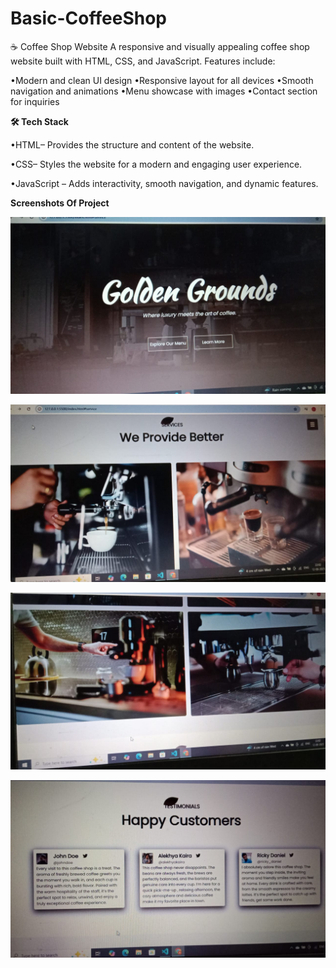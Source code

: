 # Basic-CoffeeShop
☕ Coffee Shop Website A responsive and visually appealing coffee shop website built with HTML, CSS, and JavaScript. Features include:

•Modern and clean UI design 
•Responsive layout for all devices 
•Smooth navigation and animations 
•Menu showcase with images 
•Contact section for inquiries

**🛠 Tech Stack**

   •HTML– Provides the structure and content of the website.

   •CSS– Styles the website for a modern and engaging user experience.

   •JavaScript – Adds interactivity, smooth navigation, and dynamic features.

   **Screenshots Of Project**

   ![Screenshot](https://github.com/navyavarikuti3006/Basic-CoffeeShop/blob/0bc186c25dd6feb38f8ad57df1a20223572d6b28/Screenshots/ScreenshotImg_1.jpeg)

   ![Screenshot](https://github.com/navyavarikuti3006/Basic-CoffeeShop/blob/1c89366094ad08bf872c29b3cdace111574106c1/Screenshots/ScreenshotImg_2.jpeg)

   ![Screenshot](https://github.com/navyavarikuti3006/Basic-CoffeeShop/blob/4bc4503897fcbcfb18190463a2c6e2d4b013df3d/Screenshots/ScreenshotImg_3.jpeg)

   ![Screenshot](https://github.com/navyavarikuti3006/Basic-CoffeeShop/blob/6a7ef87f77b1afb5eb0602db560eb6c86ad79b40/Screenshots/ScreenshotImg_4.jpeg)
   
